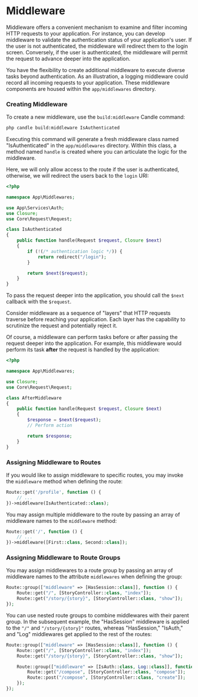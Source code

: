 # Middleware

Middleware offers a convenient mechanism to examine and filter incoming HTTP requests to your application. For instance, you can develop middleware to validate the authentication status of your application's user. If the user is not authenticated, the middleware will redirect them to the login screen. Conversely, if the user is authenticated, the middleware will permit the request to advance deeper into the application.

You have the flexibility to create additional middleware to execute diverse tasks beyond authentication. As an illustration, a logging middleware could record all incoming requests to your application. These middleware components are housed within the `app/middlewares` directory.

### Creating Middleware

To create a new middleware, use the `build:middleware` Candle command:

```bash
php candle build:middleware IsAuthenticated
```

Executing this command will generate a fresh middleware class named "IsAuthenticated" in the `app/middlewares` directory. Within this class, a method named `handle` is created where you can articulate the logic for the middleware.

Here, we will only allow access to the route if the user is authenticated, otherwise, we will redirect the users back to the `login` URI:

```php
<?php

namespace App\Middlewares;

use App\Services\Auth;
use Closure;
use Core\Request\Request;

class IsAuthenticated
{
    public function handle(Request $request, Closure $next)
    {
        if (!(/* authentication logic */)) {
            return redirect("/login");
        }

        return $next($request);
    }
}
```

To pass the request deeper into the application, you should call the `$next` callback with the `$request`.

Consider middleware as a sequence of "layers" that HTTP requests traverse before reaching your application. Each layer has the capability to scrutinize the request and potentially reject it.

Of course, a middleware can perform tasks before or after passing the request deeper into the application. For example, this middleware would perform its task **after** the request is handled by the application:

```php
<?php

namespace App\Middlewares;

use Closure;
use Core\Request\Request;

class AfterMiddleware
{
    public function handle(Request $request, Closure $next)
    {
        $response = $next($request);
        // Perform action

        return $response;
    }
}
```

### Assigning Middleware to Routes

If you would like to assign middleware to specific routes, you may invoke the `middleware` method when defining the route:

```php
Route::get('/profile', function () {
    // ...
})->middleware(IsAuthenticated::class);
```

You may assign multiple middleware to the route by passing an array of middleware names to the `middleware` method:

```php
Route::get('/', function () {
    // ...
})->middleware([First::class, Second::class]);
```

### Assigning Middleware to Route Groups

You may assign middlewares to a route group by passing an array of middleware names to the attribute `middlewares` when defining the group:

```php
Route::group(["middleware" => [HasSession::class]], function () {
    Route::get("/", [StoryController::class, "index"]);
    Route::get("/story/{story}", [StoryController::class, "show"]);
});
```

You can use nested route groups to combine middlewares with their parent group. In the subsequent example, the "HasSession" middleware is applied to the `"/"` and `"/story/{story}"` routes, whereas "HasSession," "IsAuth," and "Log" middlewares get applied to the rest of the routes:

```php
Route::group(["middleware" => [HasSession::class]], function () {
    Route::get("/", [StoryController::class, "index"]);
    Route::get("/story/{story}", [StoryController::class, "show"]);

    Route::group(["middleware" => [IsAuth::class, Log::class]], function () {
        Route::get("/compose", [StoryController::class, "compose"]);
        Route::post("/compose", [StoryController::class, "create"]);
    });
});
```
